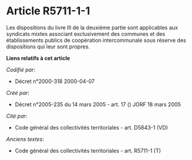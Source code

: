 # Article R5711-1-1

Les dispositions du livre III de la deuxième partie sont applicables aux syndicats mixtes associant exclusivement des
communes et des établissements publics de coopération intercommunale sous réserve des dispositions qui leur sont propres.

**Liens relatifs à cet article**

_Codifié par_:

  - Décret n°2000-318 2000-04-07

_Créé par_:

  - Décret n°2005-235 du 14 mars 2005 - art. 17 () JORF 18 mars 2005

_Cité par_:

  - Code général des collectivités territoriales - art. D5843-1 (VD)

_Anciens textes_:

  - Code général des collectivités territoriales - art. R5711-1 (T)
